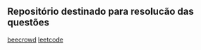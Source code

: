 ## Repositório destinado para resolucão das questões

<a href="https://www.beecrowd.com.br/">beecrowd</a>
<a href="https://leetcode.com/">leetcode</a>
